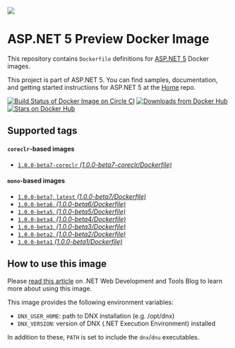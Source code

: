 ![](https://avatars3.githubusercontent.com/u/6476660?v=3&s=200)

ASP.NET 5 Preview Docker Image
====================

This repository contains `Dockerfile` definitions for [ASP.NET 5][home] Docker images.

This project is part of ASP.NET 5. You can find samples, documentation, and getting started instructions for ASP.NET 5 at the [Home][home] repo.

[![Build Status of Docker Image on Circle CI](https://img.shields.io/circleci/project/aspnet/aspnet-docker.svg)](https://circleci.com/gh/aspnet/aspnet-docker/tree/master)
[![Downloads from Docker Hub](https://img.shields.io/docker/pulls/microsoft/aspnet.svg)](https://registry.hub.docker.com/u/microsoft/aspnet)
[![Stars on Docker Hub](https://img.shields.io/docker/stars/microsoft/aspnet.svg)](https://registry.hub.docker.com/u/microsoft/aspnet)

## Supported tags

#### `coreclr`-based images

* [`1.0.0-beta7-coreclr` _(1.0.0-beta7-coreclr/Dockerfile)_](https://github.com/aspnet/aspnet-docker/blob/master/1.0.0-beta7-coreclr/Dockerfile)

#### `mono`-based images

* [`1.0.0-beta7`, `latest` _(1.0.0-beta7/Dockerfile)_](https://github.com/aspnet/aspnet-docker/blob/master/1.0.0-beta7/Dockerfile)
* [`1.0.0-beta6`,  _(1.0.0-beta6/Dockerfile)_](https://github.com/aspnet/aspnet-docker/blob/master/1.0.0-beta6/Dockerfile)
* [`1.0.0-beta5`,  _(1.0.0-beta5/Dockerfile)_](https://github.com/aspnet/aspnet-docker/blob/master/1.0.0-beta5/Dockerfile)
* [`1.0.0-beta4`,  _(1.0.0-beta4/Dockerfile)_](https://github.com/aspnet/aspnet-docker/blob/master/1.0.0-beta4/Dockerfile)
* [`1.0.0-beta3`,  _(1.0.0-beta3/Dockerfile)_](https://github.com/aspnet/aspnet-docker/blob/master/1.0.0-beta3/Dockerfile)
* [`1.0.0-beta2`,  _(1.0.0-beta2/Dockerfile)_](https://github.com/aspnet/aspnet-docker/blob/master/1.0.0-beta2/Dockerfile)
* [`1.0.0-beta1` _(1.0.0-beta1/Dockerfile)_](https://github.com/aspnet/aspnet-docker/blob/master/1.0.0-beta1/Dockerfile)

## How to use this image

Please [read this article][webdev-article] on .NET Web Development and Tools Blog to learn more about using this image.

This image provides the following environment variables:

* `DNX_USER_HOME`: path to DNX installation (e.g. /opt/dnx)
* `DNX_VERSION`: version of DNX (.NET Execution Environment) installed

In addition to these, `PATH` is set to include the `dnx`/`dnu` executables.

[home]: https://github.com/aspnet/home
[webdev-article]: http://blogs.msdn.com/b/webdev/archive/2015/01/14/running-asp-net-5-applications-in-linux-containers-with-docker.aspx
